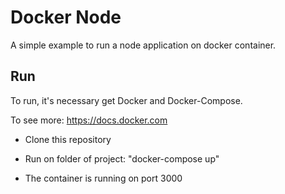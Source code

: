 # Docker Node

A simple example to run a node application on docker container.

## Run

To run, it's necessary get Docker and Docker-Compose.

To see more: https://docs.docker.com

- Clone this repository

- Run on folder of project: "docker-compose up"

- The container is running on port 3000